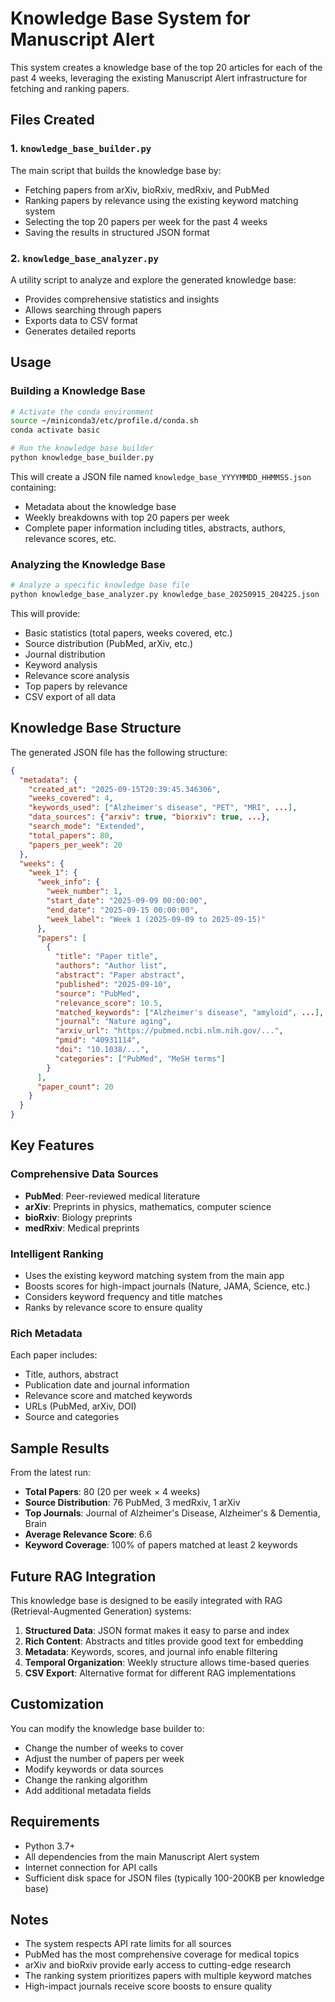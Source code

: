 # Knowledge Base System for Manuscript Alert

This system creates a knowledge base of the top 20 articles for each of the past 4 weeks, leveraging the existing Manuscript Alert infrastructure for fetching and ranking papers.

## Files Created

### 1. `knowledge_base_builder.py`
The main script that builds the knowledge base by:
- Fetching papers from arXiv, bioRxiv, medRxiv, and PubMed
- Ranking papers by relevance using the existing keyword matching system
- Selecting the top 20 papers per week for the past 4 weeks
- Saving the results in structured JSON format

### 2. `knowledge_base_analyzer.py`
A utility script to analyze and explore the generated knowledge base:
- Provides comprehensive statistics and insights
- Allows searching through papers
- Exports data to CSV format
- Generates detailed reports

## Usage

### Building a Knowledge Base

```bash
# Activate the conda environment
source ~/miniconda3/etc/profile.d/conda.sh
conda activate basic

# Run the knowledge base builder
python knowledge_base_builder.py
```

This will create a JSON file named `knowledge_base_YYYYMMDD_HHMMSS.json` containing:
- Metadata about the knowledge base
- Weekly breakdowns with top 20 papers per week
- Complete paper information including titles, abstracts, authors, relevance scores, etc.

### Analyzing the Knowledge Base

```bash
# Analyze a specific knowledge base file
python knowledge_base_analyzer.py knowledge_base_20250915_204225.json
```

This will provide:
- Basic statistics (total papers, weeks covered, etc.)
- Source distribution (PubMed, arXiv, etc.)
- Journal distribution
- Keyword analysis
- Relevance score analysis
- Top papers by relevance
- CSV export of all data

## Knowledge Base Structure

The generated JSON file has the following structure:

```json
{
  "metadata": {
    "created_at": "2025-09-15T20:39:45.346306",
    "weeks_covered": 4,
    "keywords_used": ["Alzheimer's disease", "PET", "MRI", ...],
    "data_sources": {"arxiv": true, "biorxiv": true, ...},
    "search_mode": "Extended",
    "total_papers": 80,
    "papers_per_week": 20
  },
  "weeks": {
    "week_1": {
      "week_info": {
        "week_number": 1,
        "start_date": "2025-09-09 00:00:00",
        "end_date": "2025-09-15 00:00:00",
        "week_label": "Week 1 (2025-09-09 to 2025-09-15)"
      },
      "papers": [
        {
          "title": "Paper title",
          "authors": "Author list",
          "abstract": "Paper abstract",
          "published": "2025-09-10",
          "source": "PubMed",
          "relevance_score": 10.5,
          "matched_keywords": ["Alzheimer's disease", "amyloid", ...],
          "journal": "Nature aging",
          "arxiv_url": "https://pubmed.ncbi.nlm.nih.gov/...",
          "pmid": "40931114",
          "doi": "10.1038/...",
          "categories": ["PubMed", "MeSH terms"]
        }
      ],
      "paper_count": 20
    }
  }
}
```

## Key Features

### Comprehensive Data Sources
- **PubMed**: Peer-reviewed medical literature
- **arXiv**: Preprints in physics, mathematics, computer science
- **bioRxiv**: Biology preprints
- **medRxiv**: Medical preprints

### Intelligent Ranking
- Uses the existing keyword matching system from the main app
- Boosts scores for high-impact journals (Nature, JAMA, Science, etc.)
- Considers keyword frequency and title matches
- Ranks by relevance score to ensure quality

### Rich Metadata
Each paper includes:
- Title, authors, abstract
- Publication date and journal information
- Relevance score and matched keywords
- URLs (PubMed, arXiv, DOI)
- Source and categories

## Sample Results

From the latest run:
- **Total Papers**: 80 (20 per week × 4 weeks)
- **Source Distribution**: 76 PubMed, 3 medRxiv, 1 arXiv
- **Top Journals**: Journal of Alzheimer's Disease, Alzheimer's & Dementia, Brain
- **Average Relevance Score**: 6.6
- **Keyword Coverage**: 100% of papers matched at least 2 keywords

## Future RAG Integration

This knowledge base is designed to be easily integrated with RAG (Retrieval-Augmented Generation) systems:

1. **Structured Data**: JSON format makes it easy to parse and index
2. **Rich Content**: Abstracts and titles provide good text for embedding
3. **Metadata**: Keywords, scores, and journal info enable filtering
4. **Temporal Organization**: Weekly structure allows time-based queries
5. **CSV Export**: Alternative format for different RAG implementations

## Customization

You can modify the knowledge base builder to:
- Change the number of weeks to cover
- Adjust the number of papers per week
- Modify keywords or data sources
- Change the ranking algorithm
- Add additional metadata fields

## Requirements

- Python 3.7+
- All dependencies from the main Manuscript Alert system
- Internet connection for API calls
- Sufficient disk space for JSON files (typically 100-200KB per knowledge base)

## Notes

- The system respects API rate limits for all sources
- PubMed has the most comprehensive coverage for medical topics
- arXiv and bioRxiv provide early access to cutting-edge research
- The ranking system prioritizes papers with multiple keyword matches
- High-impact journals receive score boosts to ensure quality
